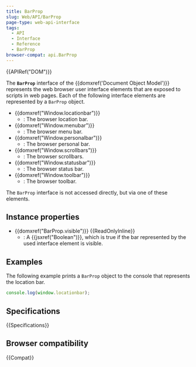 ```yaml
---
title: BarProp
slug: Web/API/BarProp
page-type: web-api-interface
tags:
  - API
  - Interface
  - Reference
  - BarProp
browser-compat: api.BarProp
---
```


{{APIRef("DOM")}}

The **`BarProp`** interface of the {{domxref('Document Object Model')}} represents the web browser user interface elements that are exposed to scripts in web pages. Each of the following interface elements are represented by a `BarProp` object.

- {{domxref("Window.locationbar")}}
  - : The browser location bar.
- {{domxref("Window.menubar")}}
  - : The browser menu bar.
- {{domxref("Window.personalbar")}}
  - : The browser personal bar.
- {{domxref("Window.scrollbars")}}
  - : The browser scrollbars.
- {{domxref("Window.statusbar")}}
  - : The browser status bar.
- {{domxref("Window.toolbar")}}
  - : The browser toolbar.

The `BarProp` interface is not accessed directly, but via one of these elements.

## Instance properties

- {{domxref("BarProp.visible")}} {{ReadOnlyInline}}
  - : A {{jsxref("Boolean")}}, which is true if the bar represented by the used interface element is visible.

## Examples

The following example prints a `BarProp` object to the console that represents the location bar.

```js
console.log(window.locationbar);
```

## Specifications

{{Specifications}}

## Browser compatibility

{{Compat}}
